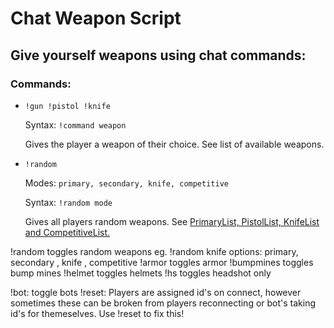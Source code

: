 # Chat Weapon Script
## Give yourself weapons using chat commands:

### Commands:
* `!gun !pistol !knife` 
  
  Syntax: `!command weapon`

  Gives the player a weapon of their choice. See list of available weapons.
* `!random`
  
  Modes: `primary, secondary, knife, competitive`

  Syntax: `!random mode`

  Gives all players random weapons. See [PrimaryList, PistolList, KnifeList and CompetitiveList.](https://github.com/zX3no/WeaponScript/blob/main/vscripts/globalvariables.nut)

!random  toggles random weapons eg. !random knife
options: primary,  secondary , knife , competitive
!armor  toggles armor
!bumpmines toggles bump mines
!helmet  toggles helmets
!hs toggles headshot only

!bot: toggle bots
!reset: Players are assigned id's on connect, however sometimes these can be broken from players reconnecting or bot's taking id's for themeselves. 
Use !reset to fix this!

